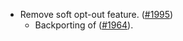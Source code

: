 - Remove soft opt-out feature. ([\#1995](https://github.com/Roc8Trppn/interchain-security/pull/1995))
  - Backporting of ([\#1964](https://github.com/Roc8Trppn/interchain-security/pull/1964)).
